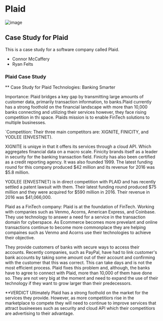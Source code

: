 # Plaid
![image](https://www.aloi.io/wp-content/uploads/2019/09/api-visual.png)
## Case Study for Plaid
This is a case study for a software company called Plaid.
* Connor McCaffery
* Ryan Felts
### Plaid Case Study
** Case Study for Plaid Technologies: Banking Smarter

Importance: Plaid bridges a key gap by transmitting large amounts of customer data, primarily transaction information, to banks.Plaid currently has a strong foothold on the financial landscape with more than 10,000 banks connecting and utilizing their services however, they face rising competition in thi space. Plaids mission is to enable FinTech solutions to multiple businesses.

`Competition: Their three main competitors are: XIGNITE, FINICITY, and YODLEE (ENVESTNET).

XIGNITE is uniqye in that it offers its services through a cloud API. Which aggregates financial data on a macro scale.
Finicity brands itself as a leader in security for the banking transaction field. Finicity has also been certified as a credit reporting agency.  It was also founded 1999.  The latest funding round for this company produced $42 million and its revenue for 2016 was $5.8 million.

YODLEE (ENVESTNET) is in direct competition with PLAID and has recently settled a patent lawsuit with them. Their latest funding round produced $75 million and they were acquired for $590 million in 2016.  Their revenue in 2016 was $41,066,000.

Plaid as a FinTech company: Plaid is at the foundation of FinTech. Working with companies such as Venmo, Acorns, American Express, and Coinbase. They use technology to answer a need for a service in the transaction domain for cyberspace. As Ecommerce becomes more prevelant and online transactions continue to become more commonplace they are helping compaines such as Venmo and Acorns use their technologies to achieve their objective.

They provide customers of banks with secure ways to access their accounts. Recently companies, such as PayPal, have had to link customer's bank accounts by taking some amount out of their account and confirming with the customer that this was correct. This can take days and is not the most efficient process. Plaid fixes this problem and, although, the banks have to agree to connect with Plaid, more than 10,000 of them have done so. They are not very big at the moment and need to expand the use of their technology if they want to grow larger than their predecessors.

**VERDICT
Ultimately Plaid has a strong foothold on the market for the services they provide. However, as more competitiors rise in the marketplace to compete they will need to continue to improve services that attract busineeses such as security and cloud API which their competitiors are advertising to their advantage.
